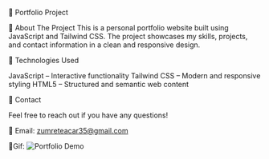 📌 Portfolio Project

📖 About The Project
This is a personal portfolio website built using JavaScript and Tailwind CSS. The project showcases my skills, projects, and contact information in a clean and responsive design.

🚀 Technologies Used

JavaScript – Interactive functionality
Tailwind CSS – Modern and responsive styling
HTML5 – Structured and semantic web content


📩 Contact

Feel free to reach out if you have any questions!

📧 Email: zumreteacar35@gmail.com

🔗Gif: ![Portfolio Demo](assets/Ekran-Kaydı-2025-02-05-194746.gif)
